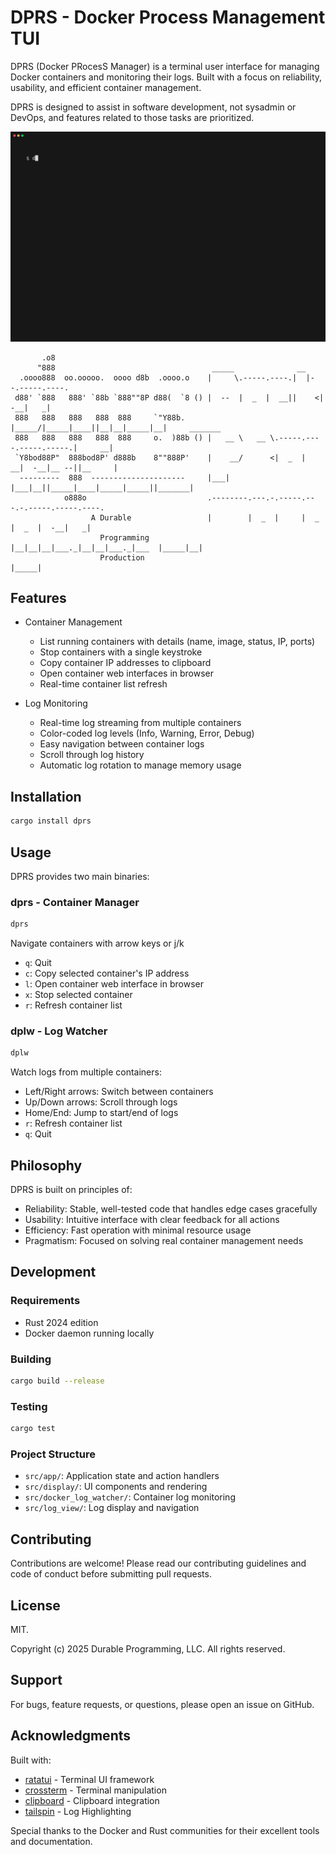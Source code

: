 # DPRS - Docker Process Management TUI

DPRS (Docker PRocesS Manager) is a terminal user interface for managing Docker containers and monitoring their logs. Built with a focus on reliability, usability, and efficient container management.

DPRS is designed to assist in software development, not sysadmin or DevOps, and features related to those tasks are prioritized.

![DPRS demo video](demo/demo.gif)


```
       .o8                               
      "888                                   _____              __
  .oooo888  oo.ooooo.  oooo d8b  .oooo.o    |     \.-----.----.|  |--.-----.----.
 d88' `888   888' `88b `888""8P d88(  `8 () |  --  |  _  |  __||    <|  -__|   _|
 888   888   888   888  888     `"Y88b.     |_____/|_____|____||__|__|_____|__|     _______
 888   888   888   888  888     o.  )88b () |   __ \   __ \.-----.----.-----.-----.|     __|
 `Y8bod88P"  888bod8P' d888b    8""888P'    |    __/      <|  _  |  __|  -__|__ --||__     |
  ---------  888  ---------------------     |___|  |___|__||_____|____|_____|_____||_______|
            o888o                           .--------.---.-.-----.---.-.-----.-----.----.
                  A Durable                 |        |  _  |     |  _  |  _  |  -__|   _|
                    Programming             |__|__|__|___._|__|__|___._|___  |_____|__|
                    Production                                         |_____|

```
## Features

- Container Management
  - List running containers with details (name, image, status, IP, ports)
  - Stop containers with a single keystroke
  - Copy container IP addresses to clipboard
  - Open container web interfaces in browser
  - Real-time container list refresh

- Log Monitoring
  - Real-time log streaming from multiple containers
  - Color-coded log levels (Info, Warning, Error, Debug)
  - Easy navigation between container logs
  - Scroll through log history
  - Automatic log rotation to manage memory usage

## Installation

```bash
cargo install dprs
```

## Usage

DPRS provides two main binaries:

### dprs - Container Manager
```bash
dprs
```
Navigate containers with arrow keys or j/k
- `q`: Quit
- `c`: Copy selected container's IP address
- `l`: Open container web interface in browser
- `x`: Stop selected container
- `r`: Refresh container list

### dplw - Log Watcher
```bash
dplw
```
Watch logs from multiple containers:
- Left/Right arrows: Switch between containers
- Up/Down arrows: Scroll through logs
- Home/End: Jump to start/end of logs
- `r`: Refresh container list
- `q`: Quit

## Philosophy

DPRS is built on principles of:

- Reliability: Stable, well-tested code that handles edge cases gracefully
- Usability: Intuitive interface with clear feedback for all actions
- Efficiency: Fast operation with minimal resource usage
- Pragmatism: Focused on solving real container management needs

## Development

### Requirements
- Rust 2024 edition
- Docker daemon running locally

### Building
```bash
cargo build --release
```

### Testing
```bash
cargo test
```

### Project Structure
- `src/app/`: Application state and action handlers
- `src/display/`: UI components and rendering
- `src/docker_log_watcher/`: Container log monitoring
- `src/log_view/`: Log display and navigation

## Contributing

Contributions are welcome! Please read our contributing guidelines and code of conduct before submitting pull requests.

## License

MIT.

Copyright (c) 2025 Durable Programming, LLC. All rights reserved.

## Support

For bugs, feature requests, or questions, please open an issue on GitHub.

## Acknowledgments

Built with:
- [ratatui](https://github.com/ratatui-org/ratatui) - Terminal UI framework
- [crossterm](https://github.com/crossterm-rs/crossterm) - Terminal manipulation
- [clipboard](https://github.com/aweinstock314/rust-clipboard) - Clipboard integration
- [tailspin](https://github.com/bensadeh/tailspin) - Log Highlighting

Special thanks to the Docker and Rust communities for their excellent tools and documentation.
